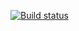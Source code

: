 [![Build status](https://ci.appveyor.com/api/projects/status/fabtyvhr3h4ne0ht?svg=true)](https://ci.appveyor.com/project/Jirou-san/m2iintegrationcontinue)
